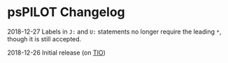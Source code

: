 # psPILOT Changelog

2018-12-27	Labels in `J:` and `U:` statements no longer require the leading `*`, though it is still accepted.

2018-12-26	Initial release (on [TIO](https://tio.run/#pilot-pspilot))

